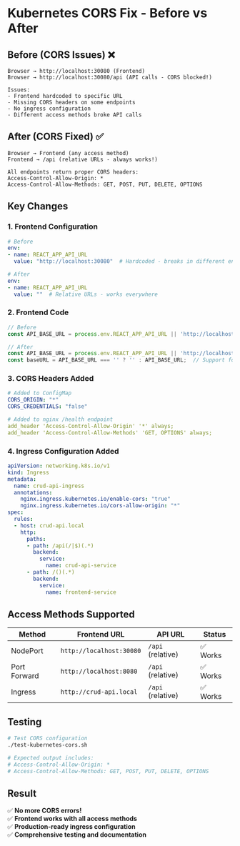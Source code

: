 # Kubernetes CORS Fix - Before vs After

## Before (CORS Issues) ❌

```
Browser → http://localhost:30080 (Frontend)
Browser → http://localhost:30080/api (API calls - CORS blocked!)

Issues:
- Frontend hardcoded to specific URL
- Missing CORS headers on some endpoints
- No ingress configuration
- Different access methods broke API calls
```

## After (CORS Fixed) ✅

```
Browser → Frontend (any access method)
Frontend → /api (relative URLs - always works!)

All endpoints return proper CORS headers:
Access-Control-Allow-Origin: *
Access-Control-Allow-Methods: GET, POST, PUT, DELETE, OPTIONS
```

## Key Changes

### 1. Frontend Configuration
```yaml
# Before
env:
- name: REACT_APP_API_URL
  value: "http://localhost:30080"  # Hardcoded - breaks in different environments

# After  
env:
- name: REACT_APP_API_URL
  value: ""  # Relative URLs - works everywhere
```

### 2. Frontend Code
```javascript
// Before
const API_BASE_URL = process.env.REACT_APP_API_URL || 'http://localhost:8080';

// After
const API_BASE_URL = process.env.REACT_APP_API_URL || 'http://localhost:8080';
const baseURL = API_BASE_URL === '' ? '' : API_BASE_URL;  // Support for relative URLs
```

### 3. CORS Headers Added
```yaml
# Added to ConfigMap
CORS_ORIGIN: "*"
CORS_CREDENTIALS: "false"

# Added to nginx /health endpoint
add_header 'Access-Control-Allow-Origin' '*' always;
add_header 'Access-Control-Allow-Methods' 'GET, OPTIONS' always;
```

### 4. Ingress Configuration Added
```yaml
apiVersion: networking.k8s.io/v1
kind: Ingress
metadata:
  name: crud-api-ingress
  annotations:
    nginx.ingress.kubernetes.io/enable-cors: "true"
    nginx.ingress.kubernetes.io/cors-allow-origin: "*"
spec:
  rules:
  - host: crud-api.local
    http:
      paths:
      - path: /api(/|$)(.*)
        backend:
          service:
            name: crud-api-service
      - path: /()(.*)
        backend:
          service:
            name: frontend-service
```

## Access Methods Supported

| Method | Frontend URL | API URL | Status |
|--------|-------------|---------|---------|
| NodePort | `http://localhost:30080` | `/api` (relative) | ✅ Works |
| Port Forward | `http://localhost:8080` | `/api` (relative) | ✅ Works |
| Ingress | `http://crud-api.local` | `/api` (relative) | ✅ Works |

## Testing

```bash
# Test CORS configuration
./test-kubernetes-cors.sh

# Expected output includes:
# Access-Control-Allow-Origin: *
# Access-Control-Allow-Methods: GET, POST, PUT, DELETE, OPTIONS
```

## Result

✅ **No more CORS errors!**  
✅ **Frontend works with all access methods**  
✅ **Production-ready ingress configuration**  
✅ **Comprehensive testing and documentation**